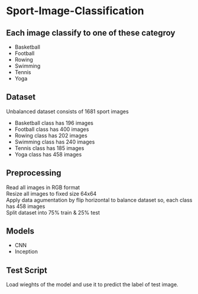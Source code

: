 # Sport-Image-Classification
## Each image classify to one of these categroy 
* Basketball
* Football  
* Rowing 
* Swimming
* Tennis
* Yoga 
## Dataset
Unbalanced dataset consists of 1681 sport images
* Basketball class has 196 images
* Football class has 400 images
* Rowing class has 202 images
* Swimming class has 240 images
* Tennis class has 185 images
* Yoga class has 458 images
## Preprocessing <br>
Read all images in RGB format <br>
Resize all images to fixed size 64x64 <br>
Apply data agumentation by flip horizontal to balance dataset so, each class has 458 images <br>
Split dataset into 75% train & 25% test <br>
## Models
* CNN
* Inception
## Test Script
Load wieghts of the model and use it to predict the label of test image.



